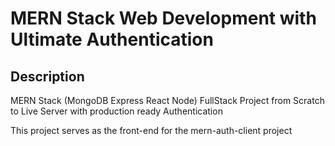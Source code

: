 # MERN Stack Web Development with Ultimate Authentication

## Description
MERN Stack (MongoDB Express React Node) FullStack Project from Scratch to Live Server with production ready Authentication

This project serves as the front-end for the mern-auth-client project